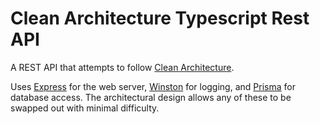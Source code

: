 # Clean Architecture Typescript Rest API

A REST API that attempts to follow [Clean Architecture](https://blog.cleancoder.com/uncle-bob/2012/08/13/the-clean-architecture.html).

Uses [Express](https://www.npmjs.com/package/express) for the web server, [Winston](https://www.npmjs.com/package/winston) for logging, and [Prisma](https://www.npmjs.com/package/prisma) for database access. The architectural design allows any of these to be swapped out with minimal difficulty.
